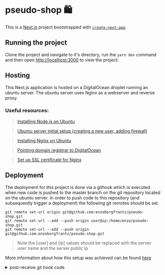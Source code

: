 # pseudo-shop 🛍️

This is a [Next.js](https://nextjs.org/) project bootstrapped with [`create-next-app`](https://github.com/vercel/next.js/tree/canary/packages/create-next-app).

## Running the project

Clone the project and navigate to it's directory, run the `yarn dev` command and then open [http://localhost:3000](http://localhost:3000) to view the project.

## Hosting

This Next.js application is hosted on a DigitalOcean droplet running an ubuntu server. The ubuntu server uses Nginx as a webserver and reverse proxy.

### Useful resources:

> [Installing Node.js on Ubuntu](https://www.digitalocean.com/community/tutorials/how-to-install-node-js-on-ubuntu-18-04)

> [Ubuntu server initial setup (creating a new user, adding firewall)](https://www.digitalocean.com/community/tutorials/initial-server-setup-with-ubuntu-18-04)

> [Installing Nginx on Ubuntu](https://www.digitalocean.com/community/tutorials/how-to-install-nginx-on-ubuntu-16-04)

> [Pointing domain registrar to DigitalOcean](https://www.digitalocean.com/community/tutorials/how-to-point-to-digitalocean-nameservers-from-common-domain-registrars)

> [Set up SSL certificate for Nginx](https://www.digitalocean.com/community/tutorials/how-to-secure-nginx-with-let-s-encrypt-on-ubuntu-18-04)

## Deployment

The deployment for this project is done via a githook which is executed when new code is pushed to the master branch on the git repository located on the ubuntu server. In order to push code to this repository (and subsequently trigger a deployment) the following git remotes should be set.

```
git remote set-url origin git@github.com:enzoborgfrantz/pseudo-shop.git
git remote set-url --add --push origin user@ip:/home/enzo/pseudo-shop.git
git remote set-url --add --push origin git@github.com:enzoborgfrantz/pseudo-shop.git
```

> Note the [user] and [ip] values should be replaced with the server user name and the server public ip

More information about how this setup was achieved can be found [here](https://macarthur.me/posts/deploying-code-with-a-git-hook)
<details>
    <summary>post-receive git hook code</summary>
<p>

```bash
#!/bin/bash

# Location of our bare repository.
GIT_DIR="/home/enzo/pseudo-shop.git"

# Where we want to copy our code.
TARGET="/home/enzo/pseudo-shop-deployed"

while read oldrev newrev ref
do
    # Neat trick to get the branch name of the reference just pushed:
    BRANCH=$(git rev-parse --symbolic --abbrev-ref $ref)

    # if [[ $BRANCH == "master" ]];
    #then
        # Send a nice message to the machine pushing to this remote repository.
        echo "Push received! Deploying branch: ${BRANCH}..."

        # "Deploy" the branch we just pushed to a specific directory.
        git --work-tree=$TARGET --git-dir=$GIT_DIR checkout -f $BRANCH
   # else 
    #    echo "Branch ${BRANCH} is not master branch. Skipping."
   # fi
   
   # Navigate to where my deployed code lives. 
   cd /home/enzo/pseudo-shop-deployed

   # Install dependencies in production mode.
   npm install
   npm run build
   kill -9 $(lsof -t -i:3000)
   npm run start
done
```
</p>
</details>
